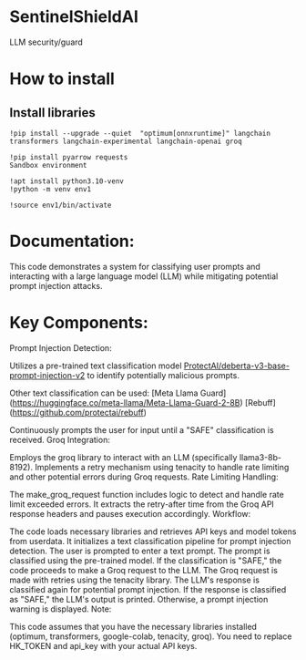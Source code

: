 # SentinelShieldAI
LLM security/guard

# How to install

## Install libraries

```
!pip install --upgrade --quiet  "optimum[onnxruntime]" langchain transformers langchain-experimental langchain-openai groq

!pip install pyarrow requests
Sandbox environment

!apt install python3.10-venv
!python -m venv env1

!source env1/bin/activate
```

# Documentation:

This code demonstrates a system for classifying user prompts and interacting with a large language model (LLM) while mitigating potential prompt injection attacks.

# Key Components:

Prompt Injection Detection:

Utilizes a pre-trained text classification model [ProtectAI/deberta-v3-base-prompt-injection-v2](https://huggingface.co/protectai/deberta-v3-base-prompt-injection-v2) to identify potentially malicious prompts.

Other text classification can be used: 
[Meta Llama Guard]  (https://huggingface.co/meta-llama/Meta-Llama-Guard-2-8B)
[Rebuff] (https://github.com/protectai/rebuff) 

Continuously prompts the user for input until a "SAFE" classification is received.
Groq Integration:

Employs the groq library to interact with an LLM (specifically llama3-8b-8192).
Implements a retry mechanism using tenacity to handle rate limiting and other potential errors during Groq requests.
Rate Limiting Handling:

The make_groq_request function includes logic to detect and handle rate limit exceeded errors.
It extracts the retry-after time from the Groq API response headers and pauses execution accordingly.
Workflow:

The code loads necessary libraries and retrieves API keys and model tokens from userdata.
It initializes a text classification pipeline for prompt injection detection.
The user is prompted to enter a text prompt.
The prompt is classified using the pre-trained model.
If the classification is "SAFE," the code proceeds to make a Groq request to the LLM.
The Groq request is made with retries using the tenacity library.
The LLM's response is classified again for potential prompt injection.
If the response is classified as "SAFE," the LLM's output is printed. Otherwise, a prompt injection warning is displayed.
Note:

This code assumes that you have the necessary libraries installed (optimum, transformers, google-colab, tenacity, groq).
You need to replace HK_TOKEN and api_key with your actual API keys.
